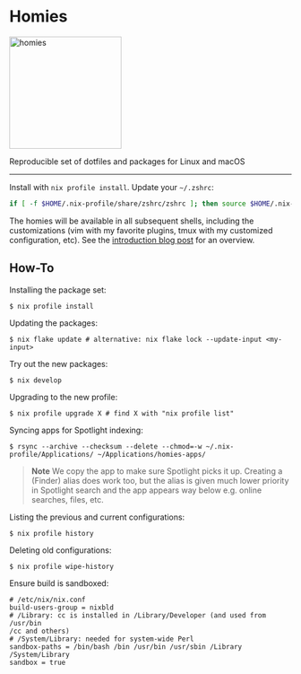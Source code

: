 # Homies

<img src="homies.png" alt="homies" style="width: 200px;"/>

Reproducible set of dotfiles and packages for Linux and macOS

---

Install with `nix profile install`. Update your `~/.zshrc`:

``` zsh
if [ -f $HOME/.nix-profile/share/zshrc/zshrc ]; then source $HOME/.nix-profile/share/zshrc/zshrc; fi
```

The homies will be available in all subsequent shells, including the
customizations (vim with my favorite plugins, tmux with my customized
configuration, etc). See the [introduction blog post][post] for an overview.

[post]: http://nmattia.com/posts/2018-03-21-nix-reproducible-setup-linux-macos.html

## How-To

Installing the package set:

``` shell
$ nix profile install
```

Updating the packages:

```shell
$ nix flake update # alternative: nix flake lock --update-input <my-input>
```

Try out the new packages:

```shell
$ nix develop
```

Upgrading to the new profile:

``` shell
$ nix profile upgrade X # find X with "nix profile list"
```

Syncing apps for Spotlight indexing:

```
$ rsync --archive --checksum --delete --chmod=-w ~/.nix-profile/Applications/ ~/Applications/homies-apps/
```

> **Note**
> We copy the app to make sure Spotlight picks it up. Creating a (Finder) alias does work too, but
> the alias is given much lower priority in Spotlight search and the app appears way below e.g.
> online searches, files, etc.

Listing the previous and current configurations:

``` shell
$ nix profile history
```

Deleting old configurations:

``` shell
$ nix profile wipe-history
```

Ensure build is sandboxed:
```
# /etc/nix/nix.conf
build-users-group = nixbld
# /Library: cc is installed in /Library/Developer (and used from /usr/bin
/cc and others)
# /System/Library: needed for system-wide Perl
sandbox-paths = /bin/bash /bin /usr/bin /usr/sbin /Library /System/Library
sandbox = true
```
